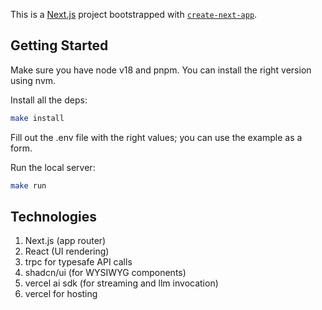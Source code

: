 This is a [Next.js](https://nextjs.org/) project bootstrapped with [`create-next-app`](https://github.com/vercel/next.js/tree/canary/packages/create-next-app).

## Getting Started

Make sure you have node v18 and pnpm. You can install the right version using nvm.

Install all the deps:

```bash
make install
```

Fill out the .env file with the right values; you can use the example as a form.

Run the local server:

```bash
make run
```

## Technologies

1. Next.js (app router)
2. React (UI rendering)
3. trpc for typesafe API calls
4. shadcn/ui (for WYSIWYG components)
5. vercel ai sdk (for streaming and llm invocation)
6. vercel for hosting